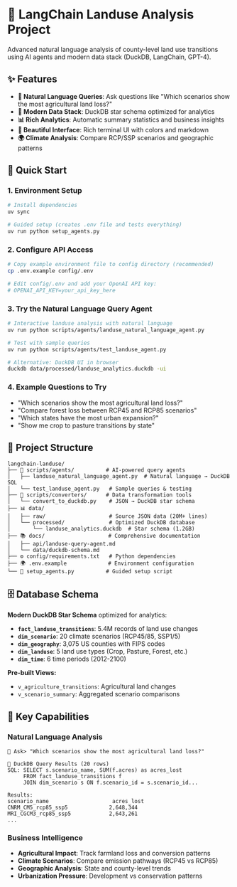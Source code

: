 # 🌾 LangChain Landuse Analysis Project

Advanced natural language analysis of county-level land use transitions using AI agents and modern data stack (DuckDB, LangChain, GPT-4).

## ✨ Features

- **🤖 Natural Language Queries**: Ask questions like "Which scenarios show the most agricultural land loss?"
- **🦆 Modern Data Stack**: DuckDB star schema optimized for analytics
- **📊 Rich Analytics**: Automatic summary statistics and business insights
- **🎨 Beautiful Interface**: Rich terminal UI with colors and markdown
- **🌍 Climate Analysis**: Compare RCP/SSP scenarios and geographic patterns

## 🚀 Quick Start

### 1. Environment Setup
```bash
# Install dependencies
uv sync

# Guided setup (creates .env file and tests everything)
uv run python setup_agents.py
```

### 2. Configure API Access
```bash
# Copy example environment file to config directory (recommended)
cp .env.example config/.env

# Edit config/.env and add your OpenAI API key:
# OPENAI_API_KEY=your_api_key_here
```

### 3. Try the Natural Language Query Agent
```bash
# Interactive landuse analysis with natural language
uv run python scripts/agents/landuse_natural_language_agent.py

# Test with sample queries
uv run python scripts/agents/test_landuse_agent.py

# Alternative: DuckDB UI in browser
duckdb data/processed/landuse_analytics.duckdb -ui
```

### 4. Example Questions to Try
- "Which scenarios show the most agricultural land loss?"
- "Compare forest loss between RCP45 and RCP85 scenarios"
- "Which states have the most urban expansion?"
- "Show me crop to pasture transitions by state"

## 📁 Project Structure

```
langchain-landuse/
├── 🤖 scripts/agents/          # AI-powered query agents
│   ├── landuse_natural_language_agent.py  # Natural language → DuckDB SQL
│   └── test_landuse_agent.py   # Sample queries & testing
├── 🔄 scripts/converters/      # Data transformation tools
│   └── convert_to_duckdb.py    # JSON → DuckDB star schema
├── 📊 data/
│   ├── raw/                    # Source JSON data (20M+ lines)
│   └── processed/              # Optimized DuckDB database
│       └── landuse_analytics.duckdb  # Star schema (1.2GB)
├── 📚 docs/                    # Comprehensive documentation
│   ├── api/landuse-query-agent.md
│   └── data/duckdb-schema.md
├── ⚙️ config/requirements.txt   # Python dependencies
├── 🌍 .env.example             # Environment configuration
└── 🚀 setup_agents.py          # Guided setup script
```

## 🗄️ Database Schema

**Modern DuckDB Star Schema** optimized for analytics:

- **`fact_landuse_transitions`**: 5.4M records of land use changes
- **`dim_scenario`**: 20 climate scenarios (RCP45/85, SSP1/5)
- **`dim_geography`**: 3,075 US counties with FIPS codes
- **`dim_landuse`**: 5 land use types (Crop, Pasture, Forest, etc.)
- **`dim_time`**: 6 time periods (2012-2100)

**Pre-built Views:**
- `v_agriculture_transitions`: Agricultural land changes
- `v_scenario_summary`: Aggregated scenario comparisons

## 🎯 Key Capabilities

### Natural Language Analysis
```
🌾 Ask> "Which scenarios show the most agricultural land loss?"

🦆 DuckDB Query Results (20 rows)
SQL: SELECT s.scenario_name, SUM(f.acres) as acres_lost 
     FROM fact_landuse_transitions f 
     JOIN dim_scenario s ON f.scenario_id = s.scenario_id...

Results:
scenario_name                    acres_lost
CNRM_CM5_rcp85_ssp5             2,648,344
MRI_CGCM3_rcp85_ssp5            2,643,261
...
```

### Business Intelligence
- **Agricultural Impact**: Track farmland loss and conversion patterns
- **Climate Scenarios**: Compare emission pathways (RCP45 vs RCP85)
- **Geographic Analysis**: State and county-level trends
- **Urbanization Pressure**: Development vs conservation patterns
